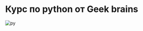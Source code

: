 # Курс по python от Geek brains
![py](https://logicoretech.com/wp-content/uploads/2022/05/Python-Symbol.png)
